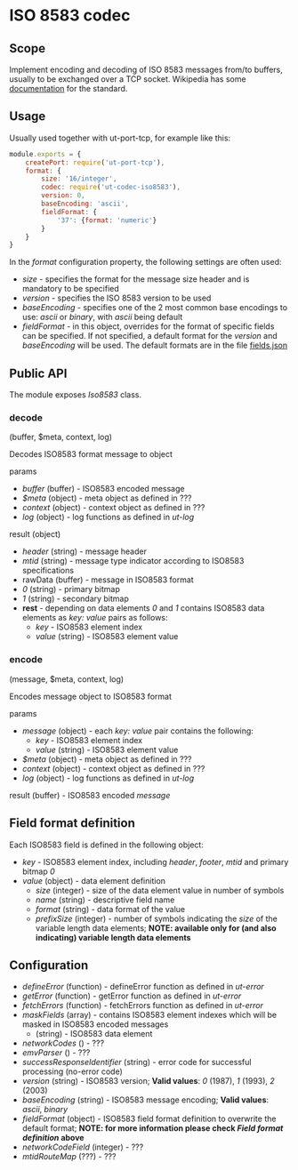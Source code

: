 # ISO 8583 codec

## Scope

Implement encoding and decoding of ISO 8583 messages from/to buffers, usually
 to be exchanged over a TCP socket. Wikipedia has some
 [documentation](http://en.wikipedia.org/wiki/ISO_8583) for the standard.

## Usage

Usually used together with ut-port-tcp, for example like this:

```javascript
module.exports = {
    createPort: require('ut-port-tcp'),
    format: {
        size: '16/integer',
        codec: require('ut-codec-iso8583'),
        version: 0,
        baseEncoding: 'ascii',
        fieldFormat: {
            '37': {format: 'numeric'}
        }
    }
}
```

In the _format_ configuration property, the following settings are often used:

- _size_ - specifies the format for the message size header and is mandatory
  to be specified
- _version_ - specifies the ISO 8583 version to be used
- _baseEncoding_ - specifies one of the 2 most common base encodings to use:
 _ascii_ or _binary_, with _ascii_ being default
- _fieldFormat_ - in this object, overrides for the format of specific fields
  can be specified. If not specified, a default format for the _version_ and
   _baseEncoding_ will be used. The default formats are in the file
   [fields.json](./fields.json)

## Public API

The module exposes _Iso8583_ class.

### decode

(buffer, $meta, context, log)

Decodes ISO8583 format message to object

params

- _buffer_ (buffer) - ISO8583 encoded message
- _$meta_ (object) - meta object as defined in ???
- _context_ (object) - context object as defined in ???
- _log_ (object) - log functions as defined in _ut-log_

result (object)

- _header_ (string) - message header
- _mtid_ (string) - message type indicator according to ISO8583 specifications
- rawData (buffer) - message in ISO8583 format
- _0_ (string) - primary bitmap
- _1_ (string) - secondary bitmap
- __rest__ - depending on data elements _0_ and _1_ contains ISO8583 data
 elements as _key: value_ pairs as follows:
  - _key_ - ISO8583 element index
  - _value_ (string) - ISO8583 element value

### encode

(message, $meta, context, log)

Encodes message object to ISO8583 format

params

- _message_ (object) - each _key: value_ pair contains the following:
  - _key_ - ISO8583 element index
  - _value_ (string) - ISO8583 element value
- _$meta_ (object) - meta object as defined in ???
- _context_ (object) - context object as defined in ???
- _log_ (object) - log functions as defined in _ut-log_

result (buffer) - ISO8583 encoded _message_

## Field format definition

Each ISO8583 field is defined in the following object:

- _key_ - ISO8583 element index, including _header_, _footer_, _mtid_ and
 primary bitmap _0_
- _value_ (object) - data element definition
  - _size_ (integer) - size of the data element value in number of symbols
  - _name_ (string) - descriptive field name
  - _format_ (string) - data format of the value
  - _prefixSize_ (integer) - number of symbols indicating the _size_ of the
   variable length data elements; **NOTE: available only for (and also
   indicating) variable length data elements**

## Configuration

- _defineError_ (function) - defineError function as defined in _ut-error_
- _getError_ (function) - getError function as defined in _ut-error_
- _fetchErrors_ (function) - fetchErrors function as defined in _ut-error_
- _maskFields_ (array) - contains ISO8583 element indexes which will be masked
 in ISO8583 encoded messages
  - (string) - ISO8583 data element
- _networkCodes_ () - ???
- _emvParser_ () - ???
- _successResponseIdentifier_ (string) - error code for successful processing
 (no-error code)
- _version_ (string) - ISO8583 version; __Valid values__: _0_ (1987), _1_
 (1993), _2_ (2003)
- _baseEncoding_ (string) - ISO8583 message encoding; __Valid values__:
 _ascii_, _binary_
- _fieldFormat_ (object) - ISO8583 field format definition to overwrite the
 default format; **NOTE: for more information please check _Field format
 definition_ above**
- _networkCodeField_ (integer) - ???
- _mtidRouteMap_ (???) - ???
